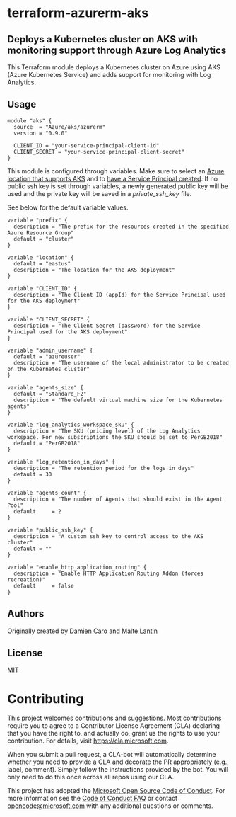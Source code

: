 # terraform-azurerm-aks
## Deploys a Kubernetes cluster on AKS with monitoring support through Azure Log Analytics

This Terraform module deploys a Kubernetes cluster on Azure using AKS (Azure Kubernetes Service) and adds support for monitoring with Log Analytics.

## Usage

```hcl
module "aks" {
  source  = "Azure/aks/azurerm"
  version = "0.9.0"

  CLIENT_ID = "your-service-principal-client-id"
  CLIENT_SECRET = "your-service-principal-client-secret"
}
```

This module is configured through variables. Make sure to select an [Azure location that supports AKS](https://docs.microsoft.com/en-us/azure/aks/container-service-quotas) and to [have a Service Principal created](https://www.terraform.io/docs/providers/azurerm/authenticating_via_service_principal.html). If no public ssh key is set through variables, a newly generated public key will be used and the private key will be saved in a *private_ssh_key* file.

See below for the default variable values.

```hcl
variable "prefix" {
  description = "The prefix for the resources created in the specified Azure Resource Group"
  default = "cluster"
}

variable "location" {
  default = "eastus"
  description = "The location for the AKS deployment"
}

variable "CLIENT_ID" {
  description = "The Client ID (appId) for the Service Principal used for the AKS deployment"
}

variable "CLIENT_SECRET" {
  description = "The Client Secret (password) for the Service Principal used for the AKS deployment"
}

variable "admin_username" {
  default = "azureuser"
  description = "The username of the local administrator to be created on the Kubernetes cluster"
}

variable "agents_size" {
  default = "Standard_F2"
  description = "The default virtual machine size for the Kubernetes agents"
}

variable "log_analytics_workspace_sku" {
  description = "The SKU (pricing level) of the Log Analytics workspace. For new subscriptions the SKU should be set to PerGB2018"
  default = "PerGB2018"
}

variable "log_retention_in_days" {
  description = "The retention period for the logs in days"
  default = 30
}

variable "agents_count" {
  description = "The number of Agents that should exist in the Agent Pool"
  default     = 2
}

variable "public_ssh_key" {
  description = "A custom ssh key to control access to the AKS cluster"
  default = ""
}

variable "enable_http_application_routing" {
  description = "Enable HTTP Application Routing Addon (forces recreation)"
  default     = false
}
```

## Authors

Originally created by [Damien Caro](http://github.com/dcaro) and [Malte Lantin](http://github.com/n01d)

## License

[MIT](LICENSE)

# Contributing

This project welcomes contributions and suggestions.  Most contributions require you to agree to a
Contributor License Agreement (CLA) declaring that you have the right to, and actually do, grant us
the rights to use your contribution. For details, visit https://cla.microsoft.com.

When you submit a pull request, a CLA-bot will automatically determine whether you need to provide
a CLA and decorate the PR appropriately (e.g., label, comment). Simply follow the instructions
provided by the bot. You will only need to do this once across all repos using our CLA.

This project has adopted the [Microsoft Open Source Code of Conduct](https://opensource.microsoft.com/codeofconduct/).
For more information see the [Code of Conduct FAQ](https://opensource.microsoft.com/codeofconduct/faq/) or
contact [opencode@microsoft.com](mailto:opencode@microsoft.com) with any additional questions or comments.
